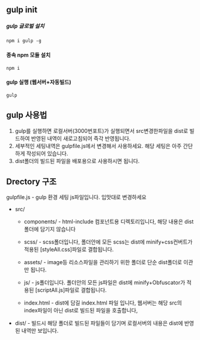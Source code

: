 ## gulp init
  
##### gulp 글로벌 설치
```
npm i gulp -g
``` 

#### 종속 npm 모듈 설치
```
npm i
```

#### gulp 실행 (웹서버+자동빌드)

```
gulp
```

## gulp 사용법

1. gulp를 실행하면 로컬서버(3000번포트)가 실행되면서 src변경한파일을 dist로 빌드하여 반영된 내역이 새로고침되어 즉각 반영됩니다.
2. 세부적인 세팅내역은 gulpfile.js에서 변경해서 사용하세요. 해당 세팅은 아주 간단하게 작성되어 있습니다.
3. dist폴더의 빌드된 파일을 배포용으로 사용하시면 됩니다.


## Drectory 구조

gulpfile.js - gulp 환경 세팅 js파일입니다. 입맛대로 변경하세요

- src/

    - components/ - html-include 컴포넌트용 디렉토리입니다, 해당 내용은 dist폴더에 담기지 않습니다

    - scss/ - scss폴더입니다, 폴더안에 모든 scss는 dist에 minify+css컨버트가 적용된 [styleAll.css]파일로 결합됩니다.

    - assets/ - image등 리소스파일을 관리하기 위한 폴더로 단순 dist폴더로 이관만 됩니다.

    - js/ - js폴더입니다. 폴더안의 모든 js파일은 dist에 minify+Obfuscator가 적용된 [scriptAll.js]파일로 결합됩니다.

    - index.html - dist에 담길 index.html 파일 입니다, 웹서버는 해당 src의 index파일이 아닌 dist로 빌드된 파일을 호출합니다,

- dist/  - 빌드시 해당 폴더로 빌드된 파일들이 담기며 로컬서버의 내용은 dist에 반영된 내역만 보입니다.